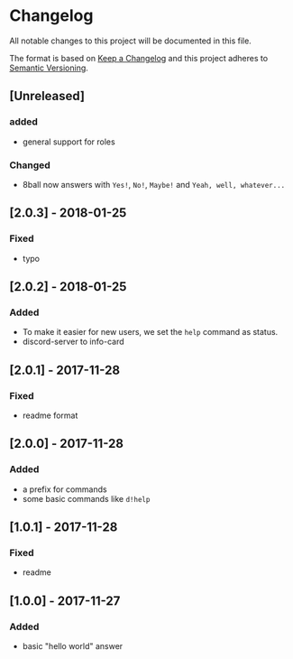 # Changelog
All notable changes to this project will be documented in this file.

The format is based on [Keep a Changelog](http://keepachangelog.com/en/1.0.0/)
and this project adheres to [Semantic Versioning](http://semver.org/spec/v2.0.0.html).

## [Unreleased]
### added
- general support for roles
### Changed
- 8ball now answers with `Yes!`, `No!`, `Maybe!` and `Yeah, well, whatever...`


## [2.0.3] - 2018-01-25
### Fixed
- typo

## [2.0.2] - 2018-01-25
### Added
- To make it easier for new users, we set the `help` command as status.
- discord-server to info-card

## [2.0.1] - 2017-11-28
### Fixed
- readme format

## [2.0.0] - 2017-11-28
### Added
- a prefix for commands
- some basic commands like `d!help`

## [1.0.1] - 2017-11-28
### Fixed
- readme

## [1.0.0] - 2017-11-27
### Added
- basic "hello world" answer

